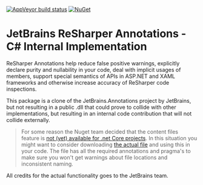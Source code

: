 [![AppVeyor build status](https://img.shields.io/appveyor/ci/joepb/jetbrains-annotations-internal/master.svg?label=appveyor&style=flat-square)](https://ci.appveyor.com/project/joepb/jetbrains-annotations-internal/branch/master) [![NuGet](https://img.shields.io/nuget/v/JetBrains.Annotations.Portable.svg?style=flat-square&label=nuget)](https://www.nuget.org/packages/JetBrains.Annotations.Portable/)

# JetBrains ReSharper Annotations - C# Internal Implementation

ReSharper Annotations help reduce false positive warnings, explicitly declare purity and nullability in your code, deal with implicit usages of members, support special semantics of APIs in ASP.NET and XAML frameworks and otherwise increase accuracy of ReSharper code inspections.

This package is a clone of the JetBrains.Annotations project by JetBrains, but not resulting in a public .dll that could prove to collide with other implementations, but resulting in an internal code contribution that will not collide externally.

> For some reason the Nuget team decided that the content files feature is [not (yet) available for .net Core projects](http://blog.nuget.org/20160126/nuget-contentFiles-demystified.html). In this situation you might want to consider downloading [the actual file](https://raw.githubusercontent.com/bepost/jetbrains-annotations-internal/master/src/JetBrains.Annotations/JetBrains.Annotations.cs) and using this in your code. The file has all the required annotations and pragma's to make sure you won't get warnings about file locations and inconsistent naming.

		
All credits for the actual functionality goes to the JetBrains team.